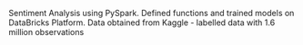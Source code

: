 Sentiment Analysis using PySpark. Defined functions and trained models on DataBricks Platform. Data obtained from Kaggle - labelled data with 1.6 million observations
